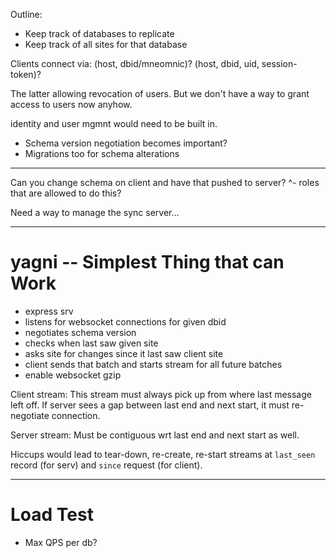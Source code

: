 Outline:

- Keep track of databases to replicate
- Keep track of all sites for that database

Clients connect via:
(host, dbid/mneomnic)?
(host, dbid, uid, session-token)?

The latter allowing revocation of users.
But we don't have a way to grant access to users now anyhow.

identity and user mgmnt would need to be built in.

- Schema version negotiation becomes important?
- Migrations too for schema alterations

---

Can you change schema on client and have that pushed to server?
^- roles that are allowed to do this?

Need a way to manage the sync server...

---

# yagni -- Simplest Thing that can Work

- express srv
- listens for websocket connections for given dbid
- negotiates schema version
- checks when last saw given site
- asks site for changes since it last saw client site
- client sends that batch and starts stream for all future batches
- enable websocket gzip

Client stream:
This stream must always pick up from where last message left off.
If server sees a gap between last end and next start, it must re-negotiate connection.

Server stream:
Must be contiguous wrt last end and next start as well.

Hiccups would lead to tear-down, re-create, re-start streams at `last_seen` record (for serv) and `since` request (for client).

---

# Load Test

- Max QPS per db?
